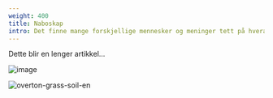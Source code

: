 ```yaml
---
weight: 400
title: Naboskap
intro: Det finne mange forskjellige mennesker og meninger tett på hverandre i økolandsbyen. Les mer om hvordan vi kan få et godt naboskap.
---
```


Dette blir en lenger artikkel...

![image](https://github.com/user-attachments/assets/ac39348b-35ef-4760-84c8-ea85f1c3366b)

![overton-grass-soil-en](https://github.com/user-attachments/assets/8ee87bfb-711d-44d3-a7ba-270eea04cfd5)
